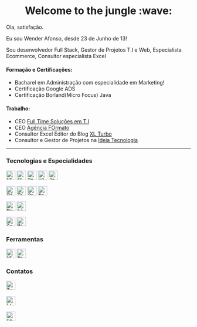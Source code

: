 <h1 align="center">Welcome to the jungle :wave:</h1>
<p>Ola, satisfação.</p>
<p>Eu sou Wender Afonso, desde 23 de Junho de 13!</p>

<p>Sou desenvolvedor Full Stack, Gestor de Projetos T.I e Web, Especialista Ecommerce, Consultor especialista Excel</p>

<h4>Formação e Certificações:</h4>

<ul>
  <li>Bacharel em Administração com especialidade em Marketing!</li>
  <li>Certificação Google ADS</li>
  <li>Certificação Borland(Micro Focus) Java</li>
</ul>

<h4>Trabalho:</h4>
<ul>
  <li>CEO <a href="https://ftime.com.br/">Full Time Soluções em T.I</a></li>
  <li>CEO <a href="https://formatoagencia.com.br/">Agência FOrmato</a></li>
  <li>Consultor Excel Editor do Blog <a href="https://xlturbo.com.br/">XL Turbo</a></li>
  <li>Consultor e Gestor de Projetos na <a href="https://ideiatecnologia.com.br/">Ideia Tecnologia</a></li>
</ul>
<hr>

<h3>Tecnologias e Especialidades</h3>

<code><img height="25" src="http://img.shields.io/badge/-HTML5-E34F26?style=flat-square&logo=HTML5&logoColor=ffffff" alt="HTML5" border="0"></code>
<code><img height="25" src="http://img.shields.io/badge/-CSS-1572B6?style=flat-square&logo=CSS3&logoColor=ffffff" alt="CSS3" border="0"></code>
<code><img height="25" src="https://img.shields.io/badge/Bootstrap-7952B3?style=flat-square&logo=Bootstrap&logoColor=ffffff" alt="Bootstrap" border="0"></code>
<code><img height="25" src="https://img.shields.io/badge/jQuery-0769AD?style=flat-square&logo=jQuery&logoColor=ffffff" alt="jQuery" border="0"></code>
<code><img height="25" src="http://img.shields.io/badge/-JavaScript-F7DF1E?style=flat-square&logo=JavaScript&logoColor=000000" alt="JavaScript" border="0"></code>

<code><img height="25" src="https://img.shields.io/badge/PHP-777BB4?style=flat-square&logo=PHP&logoColor=ffffff" alt="PHP" border="0"></code>
<code><img height="25" src="https://img.shields.io/badge/TypeScript-1572B6?style=flat-square&logo=TYPESCRIPT&logoColor=ffffff" alt="TYPESCRIPT" border="0"></code>
<code><img height="25" src="https://img.shields.io/badge/Python-3776AB?style=flat-square&logo=Python&logoColor=ffffff" alt="Python" border="0"></code>
<code><img height="25" src="https://img.shields.io/badge/Node.js-339933?style=flat-square&logo=Node.js&logoColor=ffffff" alt="Node.js" border="0"></code>

<code><img height="25" src="https://img.shields.io/badge/MySQL-4479A1?style=flat-square&logo=MySQL&logoColor=ffffff" alt="MySQL" border="0"></code>
<code><img height="25" src="https://img.shields.io/badge/Linux-FCC624?style=flat-square&logo=Linux&logoColor=ffffff" alt="Linux" border="0"></code>

<code><img height="25" src="https://img.shields.io/badge/Google%20Ads-4285F4?style=flat-square&logo=Google-Ads&logoColor=ffffff" alt="Google-Ads" border="0"></code>
<code><img height="25" src="https://img.shields.io/badge/Microsoft%20Excel-217346?style=flat-square&logo=Microsoft-Excel&logoColor=ffffff" alt="Microsoft Excel" border="0"></code>

<h3>Ferramentas</h3>

<code><img height="25" src="http://img.shields.io/badge/-VS%20Code-007ACC?style=flat-square&logo=Visual-Studio-Code&logoColor=ffffff" alt="VSCODE" border="0"></code>
<code><img height="25" src="https://img.shields.io/badge/NetBeans-1B6AC6?style=flat-square&logo=Apache-NetBeans-IDE&logoColor=ffffff" alt="NetBeans" border="0"></code>

<h3>Contatos</h3>

<a href="https://twitter.com/wammachado"><code><img height="25" src="https://img.shields.io/badge/Twitter-1DA1F2?style=flat-square&logo=Twitter&logoColor=ffffff" alt="Twitter" border="0"></code></a>
<br>
<br>
<a href="https://www.linkedin.com/in/wender-afonso-martins-machado-64399832/"><code><img height="25" src="https://img.shields.io/badge/LinkedIn-0077B5?style=flat-square&logo=LinkedIn&logoColor=ffffff" alt="LinkedIn" border="0"></code></a>
<br>
<br>
<a href="mailto:wammachado@gmail.com"><code><img height="25" src="https://img.shields.io/badge/Gmail-EA4335?style=flat-square&logo=Gmail&logoColor=ffffff&link=mailto:wammachado@gmail.com" alt="Gmail" border="0"></code></a>

